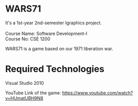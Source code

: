 # WARS71 
It's a 1st-year 2nd-semester Igraphics project.<br/> 
 <br/> Course Name: Software Development-I
 <br/> Course No: CSE 1200

WARS71 is a game based on our 1971 liberation war.

# Required Technologies
Visual Studio 2010

YouTube Link of the game: https://www.youtube.com/watch?v=HUmatUBH9N8

